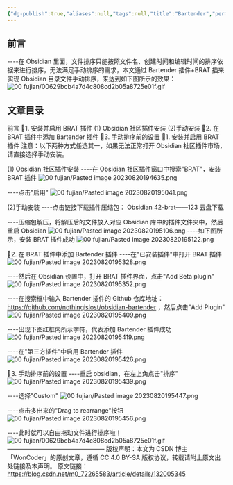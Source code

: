 ```yaml
---
{"dg-publish":true,"aliases":null,"tags":null,"title":"Bartender","permalink":"/0801 学习笔记/obsidian/obsidian插件/Bartender/","dgPassFrontmatter":true,"noteIcon":""}
---
```


## 前言
----在 Obsidian 里面，文件排序只能按照文件名、创建时间和编辑时间的排序依据来进行排序，无法满足手动排序的需求，本文通过 Bartender 插件+BRAT 插来实现 Obsidian 目录文件手动排序，来达到如下图所示的效果：
![00 fujian/00629bcb4a7d4c808cd2b05a8725e01f.gif](/img/user/00%20fujian/00629bcb4a7d4c808cd2b05a8725e01f.gif)

## 文章目录
前言
📌1. 安装并启用 BRAT 插件
(1) Obsidian 社区插件安装
(2)手动安装
📌2. 在 BRAT 插件中添加 Bartender 插件
📌3. 手动排序前的设置
📌1. 安装并启用 BRAT 插件
注意：以下两种方式任选其一，如果无法正常打开 Obsidian 社区插件市场，请直接选择手动安装。

(1) Obsidian 社区插件安装
----在 Obsidian 社区插件窗口中搜索"BRAT"，安装 BRAT 插件
![00 fujian/Pasted image 20230820194635.png](/img/user/00%20fujian/Pasted%20image%2020230820194635.png)

----点击"启用"
![00 fujian/Pasted image 20230820195041.png](/img/user/00%20fujian/Pasted%20image%2020230820195041.png)

(2)手动安装
----点击链接下载插件压缩包：
Obsidian 42-brat——123 云盘下载

----压缩包解压，将解压后的文件放入对应 Obsidian 库中的插件文件夹中，然后重启 Obsidian
![00 fujian/Pasted image 20230820195106.png](app://cfa336403b7ba47c0f713f5c66cd1a5e9ef8/H:/SynologyDrive/caiweili/00%20fujian/Pasted%20image%2020230820195106.png?1692532266716)
----如下图所示，安装 BRAT 插件成功
![00 fujian/Pasted image 20230820195122.png](/img/user/00%20fujian/Pasted%20image%2020230820195122.png)

📌2. 在 BRAT 插件中添加 Bartender 插件
----在"已安装插件"中打开 BRAT 插件
![00 fujian/Pasted image 20230820195328.png](/img/user/00%20fujian/Pasted%20image%2020230820195328.png)

----然后在 Obsidian 设置中，打开 BRAT 插件界面，点击"Add Beta plugin"
![00 fujian/Pasted image 20230820195352.png](/img/user/00%20fujian/Pasted%20image%2020230820195352.png)

----在搜索框中输入 Bartender 插件的 Github 仓库地址： https://github.com/nothingislost/obsidian-bartender ，然后点击"Add Plugin"
![00 fujian/Pasted image 20230820195409.png](/img/user/00%20fujian/Pasted%20image%2020230820195409.png)

----出现下图红框内所示字符，代表添加 Bartender 插件成功
![00 fujian/Pasted image 20230820195419.png](/img/user/00%20fujian/Pasted%20image%2020230820195419.png)

----在"第三方插件"中启用 Bartender 插件
![00 fujian/Pasted image 20230820195426.png](/img/user/00%20fujian/Pasted%20image%2020230820195426.png)

📌3. 手动排序前的设置
----重启 obsidian，在左上角点击"排序"
![00 fujian/Pasted image 20230820195439.png](/img/user/00%20fujian/Pasted%20image%2020230820195439.png)

----选择"Custom"
![00 fujian/Pasted image 20230820195447.png](/img/user/00%20fujian/Pasted%20image%2020230820195447.png)

----点击多出来的"Drag to rearrange"按钮
![00 fujian/Pasted image 20230820195456.png](/img/user/00%20fujian/Pasted%20image%2020230820195456.png)

----此时就可以自由拖动文件进行排序啦！
![00 fujian/00629bcb4a7d4c808cd2b05a8725e01f.gif](/img/user/00%20fujian/00629bcb4a7d4c808cd2b05a8725e01f.gif)
————————————————
版权声明：本文为 CSDN 博主「WonCoder」的原创文章，遵循 CC 4.0 BY-SA 版权协议，转载请附上原文出处链接及本声明。
原文链接： https://blog.csdn.net/m0_72265583/article/details/132005345